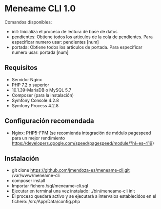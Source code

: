 # Meneame CLI 1.0

Comandos disponibles:

  - init: Inicializa el proceso de lectura de base de datos
  - pendientes:  Obtiene todos los articulos de la cola de pendientes. Para especificar numero usar: pendientes [num]
  - portada: Obtiene todos los articulos de portada. Para especificar numero usar: portada [num]
  
  
## Requisitos
  
- Servidor Nginx
- PHP 7.2 o superior
- 10.1.39-MariaDB o MySQL 5.7
- Composer (para la instalación)
- Symfony Console 4.2.8
- Symfony Process 4.2.8


## Configuración recomendada

- Nginx: PHP5-FPM (se recomienda integración de módulo pagespeed para un mejor rendimiento https://developers.google.com/speed/pagespeed/module/?hl=es-419)


## Instalación

- git clone https://github.com/jmendoza-es/meneame-cli.git /var/www/meneame-cli
- composer install
- Importar fichero /sql/meneame-cli.sql
- Ejecutar en terminal una vez instalado: ./bin/meneame-cli init 
- El proceso quedará activo y se ejecutará a intervalos establecidos en el fichero: /src/App/Data/config.php
